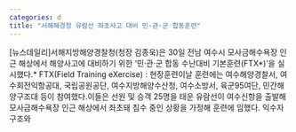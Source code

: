 ```yaml
---
categories: d
title: "서해해경청 유람선 좌초사고 대비 민·관·군 합동훈련"
---
```

[뉴스데일리]서해지방해양경찰청(청장 김종욱)은 30일 전남 여수시 모사금해수욕장 인근 해상에서 해양사고에 대비하기 위한 ‘민·관·군 합동 수난대비 기본훈련(FTX*)’을 실시했다.* FTX(Field Training eXercise) : 현장훈련이날 훈련에는 여수해양경찰서, 여수회전익항공대, 국립공원공단, 여수지방해양수산청, 여수소방서, 육군95여단, 민간해양구조대 등이 참여했다.이들은 선원 및 승객 25명을 태운 유람선이 여수신항을 출발해 모사금해수욕장 인근 해상에서 좌초돼 침수 중인 상황을 가정해 훈련에 임했다. 익수자 구조와